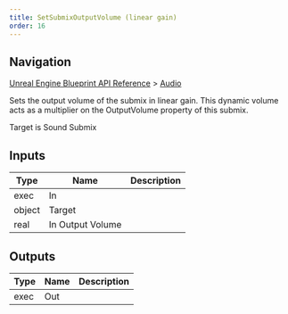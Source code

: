 ```yaml
---
title: SetSubmixOutputVolume (linear gain)
order: 16
---
```

## Navigation

[Unreal Engine Blueprint API Reference](https://dev.epicgames.com/documentation/en-us/unreal-engine/BlueprintAPI) > [Audio](https://dev.epicgames.com/documentation/en-us/unreal-engine/BlueprintAPI/Audio)

Sets the output volume of the submix in linear gain. This dynamic volume acts as a multiplier on the OutputVolume property of this submix.

Target is Sound Submix

## Inputs

| Type | Name | Description |
| --- | --- | --- |
| exec | In |  |
| object | Target |  |
| real | In Output Volume |  |

## Outputs

| Type | Name | Description |
| --- | --- | --- |
| exec | Out |  |
